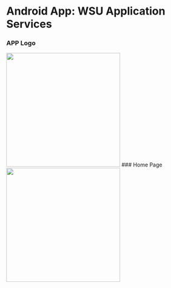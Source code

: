 # Android App: WSU Application Services
### APP Logo
<img src="https://github.com/SKDiko/Android-App/assets/93092941/7fda5ae8-ab98-4967-9789-a2f45f027134" width="300">
### Home Page
<img src="https://github.com/SKDiko/Android-App/assets/93092941/46b18f0e-1962-45a4-b261-729d4fa39196" width="300">




